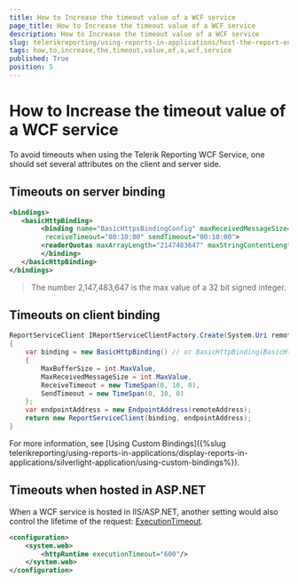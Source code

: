 ```yaml
---
title: How to Increase the timeout value of a WCF service
page_title: How to Increase the timeout value of a WCF service 
description: How to Increase the timeout value of a WCF service
slug: telerikreporting/using-reports-in-applications/host-the-report-engine-remotely/telerik-reporting-wcf-service/how-to-increase-the-timeout-value-of-a-wcf-service
tags: how,to,increase,the,timeout,value,of,a,wcf,service
published: True
position: 5
---
```


# How to Increase the timeout value of a WCF service

To avoid timeouts when using the Telerik Reporting WCF Service, one should set several attributes on the client and server side. 

## Timeouts on server binding
    
````XML
<bindings>
   <basicHttpBinding>
        <binding name="BasicHttpsBindingConfig" maxReceivedMessageSize="2147483647" maxBufferSize="2147483647"
         receiveTimeout="00:10:00" sendTimeout="00:10:00">
        <readerQuotas maxArrayLength="2147483647" maxStringContentLength="2147483647"/>
        </binding>
   </basicHttpBinding>
</bindings>
````

> The number 2,147,483,647 is the max value of a 32 bit signed integer.

## Timeouts on client binding
    
````C#
ReportServiceClient IReportServiceClientFactory.Create(System.Uri remoteAddress)
{
    var binding = new BasicHttpBinding() // or BasicHttpBinding(BasicHttpSecurityMode.Transport) overload if SSL is used
    {
        MaxBufferSize = int.MaxValue,
        MaxReceivedMessageSize = int.MaxValue,
        ReceiveTimeout = new TimeSpan(0, 10, 0),
        SendTimeout = new TimeSpan(0, 10, 0)
    };
    var endpointAddress = new EndpointAddress(remoteAddress);
    return new ReportServiceClient(binding, endpointAddress);
}
````

For more information, see [Using Custom Bindings]({%slug telerikreporting/using-reports-in-applications/display-reports-in-applications/silverlight-application/using-custom-bindings%}).

## Timeouts when hosted in ASP.NET

When a WCF service is hosted in IIS/ASP.NET, another setting would also control the lifetime of the request: [ExecutionTimeout](/reporting/api/System.Web.Configuration.HttpRuntimeSection#System_Web_Configuration_HttpRuntimeSection_ExecutionTimeout). 
    
````XML
<configuration>
	<system.web>
		<httpRuntime executionTimeout="600"/>
	</system.web>
</configuration>
````

